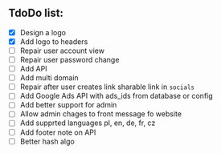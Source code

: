 
## TdoDo list:

* [x]  Design a logo
* [x]  Add logo to headers
* [ ]  Repair user account view
* [ ]  Repair user password change
* [ ]  Add API
* [ ]  Add multi domain
* [ ]  Repair after user creates link sharable link in `socials`
* [ ]  Add Google Ads API with ads_ids from database or config
* [ ]  Add better support for admin
* [ ]  Allow admin chages to front message fo website
* [ ]  Add supprted languages pl, en, de, fr, cz
* [ ]  Add footer note on API
* [ ]  Better hash algo